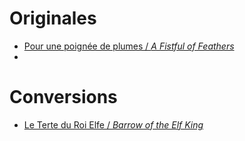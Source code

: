 # Originales

- [Pour une poignée de plumes / *A Fistful of Feathers*](https://lecrapal.itch.io/une-poignee-de-plumes)
- 
# Conversions

- [Le Terte du Roi Elfe / *Barrow of the Elf King*](./conversions/barrow-of-the-elf-king.md)
